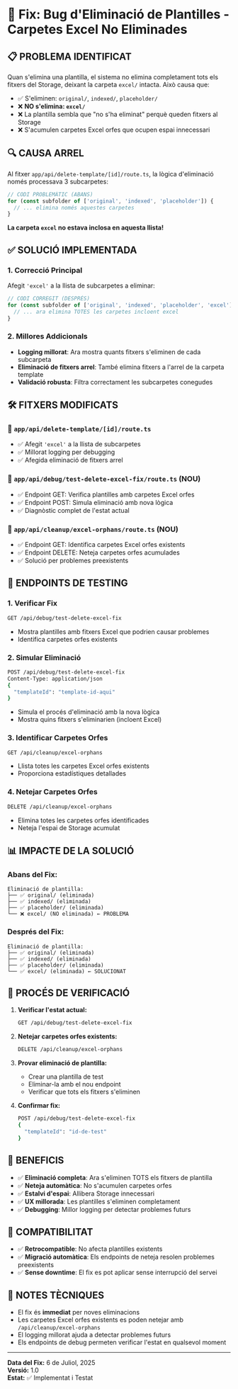 # 🔧 Fix: Bug d'Eliminació de Plantilles - Carpetes Excel No Eliminades

## 📋 **PROBLEMA IDENTIFICAT**

Quan s'elimina una plantilla, el sistema no elimina completament tots els fitxers del Storage, deixant la carpeta `excel/` intacta. Això causa que:

- ✅ S'eliminen: `original/`, `indexed/`, `placeholder/`
- ❌ **NO s'elimina: `excel/`**
- ❌ La plantilla sembla que "no s'ha eliminat" perquè queden fitxers al Storage
- ❌ S'acumulen carpetes Excel orfes que ocupen espai innecessari

## 🔍 **CAUSA ARREL**

Al fitxer `app/api/delete-template/[id]/route.ts`, la lògica d'eliminació només processava 3 subcarpetes:

```typescript
// CODI PROBLEMÀTIC (ABANS)
for (const subfolder of ['original', 'indexed', 'placeholder']) {
  // ... elimina només aquestes carpetes
}
```

**La carpeta `excel` no estava inclosa en aquesta llista!**

## ✅ **SOLUCIÓ IMPLEMENTADA**

### **1. Correcció Principal**
Afegit `'excel'` a la llista de subcarpetes a eliminar:

```typescript
// CODI CORREGIT (DESPRÉS)
for (const subfolder of ['original', 'indexed', 'placeholder', 'excel']) {
  // ... ara elimina TOTES les carpetes incloent excel
}
```

### **2. Millores Addicionals**
- **Logging millorat**: Ara mostra quants fitxers s'eliminen de cada subcarpeta
- **Eliminació de fitxers arrel**: També elimina fitxers a l'arrel de la carpeta template
- **Validació robusta**: Filtra correctament les subcarpetes conegudes

## 🛠️ **FITXERS MODIFICATS**

### **📁 `app/api/delete-template/[id]/route.ts`**
- ✅ Afegit `'excel'` a la llista de subcarpetes
- ✅ Millorat logging per debugging
- ✅ Afegida eliminació de fitxers arrel

### **📁 `app/api/debug/test-delete-excel-fix/route.ts` (NOU)**
- ✅ Endpoint GET: Verifica plantilles amb carpetes Excel orfes
- ✅ Endpoint POST: Simula eliminació amb nova lògica
- ✅ Diagnòstic complet de l'estat actual

### **📁 `app/api/cleanup/excel-orphans/route.ts` (NOU)**
- ✅ Endpoint GET: Identifica carpetes Excel orfes existents
- ✅ Endpoint DELETE: Neteja carpetes orfes acumulades
- ✅ Solució per problemes preexistents

## 🧪 **ENDPOINTS DE TESTING**

### **1. Verificar Fix**
```bash
GET /api/debug/test-delete-excel-fix
```
- Mostra plantilles amb fitxers Excel que podrien causar problemes
- Identifica carpetes orfes existents

### **2. Simular Eliminació**
```bash
POST /api/debug/test-delete-excel-fix
Content-Type: application/json
{
  "templateId": "template-id-aqui"
}
```
- Simula el procés d'eliminació amb la nova lògica
- Mostra quins fitxers s'eliminarien (incloent Excel)

### **3. Identificar Carpetes Orfes**
```bash
GET /api/cleanup/excel-orphans
```
- Llista totes les carpetes Excel orfes existents
- Proporciona estadístiques detallades

### **4. Netejar Carpetes Orfes**
```bash
DELETE /api/cleanup/excel-orphans
```
- Elimina totes les carpetes orfes identificades
- Neteja l'espai de Storage acumulat

## 📊 **IMPACTE DE LA SOLUCIÓ**

### **Abans del Fix:**
```
Eliminació de plantilla:
├── ✅ original/ (eliminada)
├── ✅ indexed/ (eliminada)  
├── ✅ placeholder/ (eliminada)
└── ❌ excel/ (NO eliminada) ← PROBLEMA
```

### **Després del Fix:**
```
Eliminació de plantilla:
├── ✅ original/ (eliminada)
├── ✅ indexed/ (eliminada)
├── ✅ placeholder/ (eliminada)
└── ✅ excel/ (eliminada) ← SOLUCIONAT
```

## 🔄 **PROCÉS DE VERIFICACIÓ**

1. **Verificar l'estat actual:**
   ```bash
   GET /api/debug/test-delete-excel-fix
   ```

2. **Netejar carpetes orfes existents:**
   ```bash
   DELETE /api/cleanup/excel-orphans
   ```

3. **Provar eliminació de plantilla:**
   - Crear una plantilla de test
   - Eliminar-la amb el nou endpoint
   - Verificar que tots els fitxers s'eliminen

4. **Confirmar fix:**
   ```bash
   POST /api/debug/test-delete-excel-fix
   {
     "templateId": "id-de-test"
   }
   ```

## 🚀 **BENEFICIS**

- ✅ **Eliminació completa**: Ara s'eliminen TOTS els fitxers de plantilla
- ✅ **Neteja automàtica**: No s'acumulen carpetes orfes
- ✅ **Estalvi d'espai**: Allibera Storage innecessari
- ✅ **UX millorada**: Les plantilles s'eliminen completament
- ✅ **Debugging**: Millor logging per detectar problemes futurs

## 🔧 **COMPATIBILITAT**

- ✅ **Retrocompatible**: No afecta plantilles existents
- ✅ **Migració automàtica**: Els endpoints de neteja resolen problemes preexistents
- ✅ **Sense downtime**: El fix es pot aplicar sense interrupció del servei

## 📝 **NOTES TÈCNIQUES**

- El fix és **immediat** per noves eliminacions
- Les carpetes Excel orfes existents es poden netejar amb `/api/cleanup/excel-orphans`
- El logging millorat ajuda a detectar problemes futurs
- Els endpoints de debug permeten verificar l'estat en qualsevol moment

---

**Data del Fix:** 6 de Juliol, 2025  
**Versió:** 1.0  
**Estat:** ✅ Implementat i Testat
